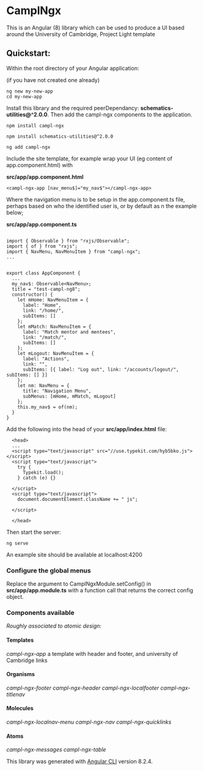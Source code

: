 # CamplNgx

This is an Angular (8) library which can be used to produce a UI based around the University of Cambridge, Project Light template

## Quickstart:

Within the root directory of your Angular application:

(if you have not created one already)

```
ng new my-new-app
cd my-new-app
```

Install this library and the required peerDependancy: **schematics-utilities@^2.0.0**. Then add the campl-ngx components to the application.

```
npm install campl-ngx

npm install schematics-utilities@^2.0.0

ng add campl-ngx
```

Include the site template, for example wrap your UI (eg content of app.component.html) with

**src/app/app.component.html**

```
<campl-ngx-app [nav_menu$]="my_nav$"></campl-ngx-app>
```

Where the navigation menu is to be setup in the app.component.ts file, perhaps based on who the identified user is, or by default as n the example below;

**src/app/app.component.ts**

```

import { Observable } from "rxjs/Observable";
import { of } from "rxjs";
import { NavMenu, NavMenuItem } from "campl-ngx";
...


export class AppComponent {
  ...
  my_nav$: Observable<NavMenu>;
  title = "test-campl-ng8";
  constructor() {
    let mHome: NavMenuItem = {
      label: "Home",
      link: "/home/",
      subItems: []
    };
    let mMatch: NavMenuItem = {
      label: "Match mentor and mentees",
      link: "/match/",
      subItems: []
    };
    let mLogout: NavMenuItem = {
      label: "Actions",
      link: "",
      subItems: [{ label: "Log out", link: "/accounts/logout/", subItems: [] }]
    };
    let nm: NavMenu = {
      title: "Navigation Menu",
      subMenus: [mHome, mMatch, mLogout]
    };
    this.my_nav$ = of(nm);
  }
}
```

Add the following into the head of your **src/app/index.html** file:

```
  <head>
  ...
  <script type="text/javascript" src="//use.typekit.com/hyb5bko.js"></script>
  <script type="text/javascript">
    try {
      Typekit.load();
    } catch (e) {}

  </script>
  <script type="text/javascript">
    document.documentElement.className += " js";

  </script>

  </head>
```

Then start the server:

```
ng serve
```

An example site should be available at localhost:4200

### Configure the global menus

Replace the argument to CamplNgxModule.setConfig() in **src/app/app.module.ts** with a function call that returns the correct config object.

### Components available

*Roughly associated to atomic design:*

#### Templates

_campl-ngx-app_  a template with header and footer, and university of Cambridge links

#### Organisms

_campl-ngx-footer_
_campl-ngx-header_
_campl-ngx-localfooter_
_campl-ngx-titlenav_

#### Molecules

_campl-ngx-localnav-menu_
_campl-ngx-nav_
_campl-ngx-quicklinks_


#### Atoms

_campl-ngx-messages_
_campl-ngx-table_


This library was generated with [Angular CLI](https://github.com/angular/angular-cli) version 8.2.4.

